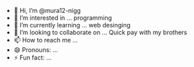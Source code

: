 - 👋 Hi, I’m @mura12-nigg
- 👀 I’m interested in ... programming
- 🌱 I’m currently learning ... web desinging
- 💞️ I’m looking to collaborate on ... Quick pay with my brothers
- 📫 How to reach me ...
- 😄 Pronouns: ...
- ⚡ Fun fact: ...

<!---
mura12-nigg/mura12-nigg is a ✨ special ✨ repository because its `README.md` (this file) appears on your GitHub profile.
You can click the Preview link to take a look at your changes.
--->
